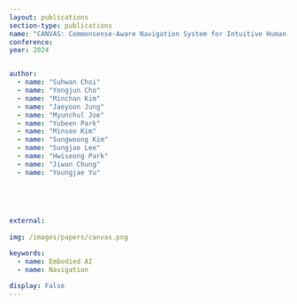 ```yaml
---
layout: publications
section-type: publications
name: "CANVAS: Commonsense-Aware Navigation System for Intuitive Human-Robot Interaction"
conference: 
year: 2024


author:
  - name: "Suhwan Choi"
  - name: "Yongjun Cho"
  - name: "Minchan Kim"
  - name: "Jaeyoon Jung"
  - name: "Myunchul Joe"
  - name: "Yubeen Park"
  - name: "Minseo Kim"
  - name: "Sungwoong Kim"
  - name: "Sungjae Lee"
  - name: "Hwiseong Park"
  - name: "Jiwan Chung"
  - name: "Youngjae Yu"
  


  
  
external:
  
img: /images/papers/canvas.png

keywords:
  - name: Embodied AI
  - name: Navigation
  
display: False
---
```

